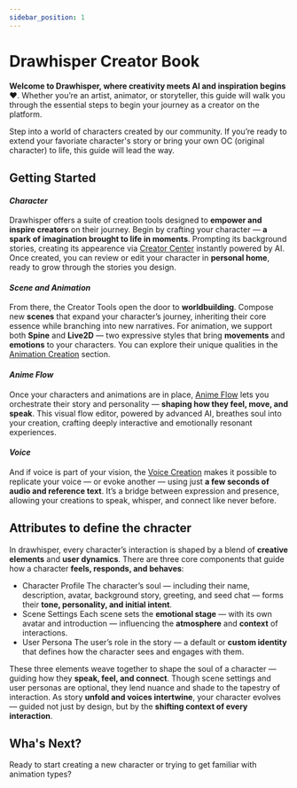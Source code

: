 ```yaml
---
sidebar_position: 1
---
```


# Drawhisper Creator Book

**Welcome to Drawhisper, where creativity meets AI and inspiration begins** ❤️. Whether you’re an artist, animator, or storyteller, this guide will walk you through the essential steps to begin your journey as a creator on the platform.

Step into a world of characters created by our community. If you’re ready to extend your favoriate character's story or bring your own OC (original character) to life, this guide will lead the way.

## Getting Started
#### *Character*
Drawhisper offers a suite of creation tools designed to **empower and inspire creators** on their journey. Begin by crafting your character — **a spark of imagination brought to life in moments**. Prompting its background stories, creating its appearence via [Creator Center](./intro.md) instantly powered by AI. Once created, you can review or edit your character in **personal home**, ready to grow through the stories you design.
#### *Scene and Animation*
From there, the Creator Tools open the door to **worldbuilding**. Compose new **scenes** that expand your character’s journey, inheriting their core essence while branching into new narratives. For animation, we support both **Spine** and **Live2D** — two expressive styles that bring **movements** and **emotions** to your characters. You can explore their unique qualities in the [Animation Creation](./tutorial-basics/congratulations.md) section.
#### *Anime Flow*
Once your characters and animations are in place, [Anime Flow](./intro.md) lets you orchestrate their story and personality — **shaping how they feel, move, and speak**. This visual flow editor, powered by advanced AI, breathes soul into your creation, crafting deeply interactive and emotionally resonant experiences.
#### *Voice*
And if voice is part of your vision, the [Voice Creation](./intro.md) makes it possible to replicate your voice — or evoke another — using just **a few seconds of audio and reference text**. It’s a bridge between expression and presence, allowing your creations to speak, whisper, and connect like never before.

## Attributes to define the chracter

In drawhisper, every character’s interaction is shaped by a blend of **creative elements** and **user dynamics**. There are three core components that guide how a character **feels, responds, and behaves**:
- Character Profile
The character’s soul — including their name, description, avatar, background story, greeting, and seed chat — forms their **tone, personality, and initial intent**.
- Scene Settings 
Each scene sets the **emotional stage** — with its own avatar and introduction — influencing the **atmosphere** and **context** of interactions.
- User Persona
The user’s role in the story — a default or **custom identity** that defines how the character sees and engages with them.

These three elements weave together to shape the soul of a character — guiding how they **speak, feel, and connect**. Though scene settings and user personas are optional, they lend nuance and shade to the tapestry of interaction. As story **unfold and voices intertwine**, your character evolves — guided not just by design, but by the **shifting context of every interaction**.

## Wha's Next?

Ready to start creating a new character or trying to get familiar with animation types? 
